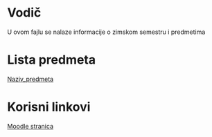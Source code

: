 # Vodič
U ovom fajlu se nalaze informacije o zimskom semestru i predmetima

# Lista predmeta
[Naziv_predmeta][ime_reference_za_predmet]  

[//]: # ( Svaki folder predmeta mora imati fajl "Vodič_predmet.md" i u njemu naslov "Vodič". U suprotnom, kod koji je gore naveden za link ka predmetu neće biti ispravan jer on pokazuje ka tom fajlu i spomenutom naslovu koji je u njemu )

# Korisni linkovi
[Moodle stranica][moodle stranica]



[//]: # (---------------------------------------------------------)

[//]: # (-------------U ovom delu se nalaze reference-------------)

[//]: # (---------------------------------------------------------)



[moodle stranica]: https://imi.pmf.kg.ac.rs/moodle/course/index.php?categoryid={id_datog_predmeta}

[ime_reference_za_predmet]: https://github.com/Produktivna-grupa/PMFKG/tree/master/{I|II|III|IV}%20godina/{Zimski|Letnji}%20semestar/{skracenica_naziva_predmeta}/odi%C4%8D_predmet.md#vodi%C4%8D
